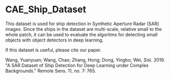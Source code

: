 # CAE_Ship_Dataset
This dataset is used for ship detection in Synthetic Aperture Radar (SAR) images. Since the ships in the dataset are multi-scale, relative small to the whole patch, it can be used to evaluate the algoritms for detecting small objects with object detectors in deep learning.

If this dataset is useful, please cite our paper.

Wang, Yuanyuan; Wang, Chao; Zhang, Hong; Dong, Yingbo; Wei, Sisi. 2019. "A SAR Dataset of Ship Detection for Deep Learning under Complex Backgrounds." Remote Sens. 11, no. 7: 765.

